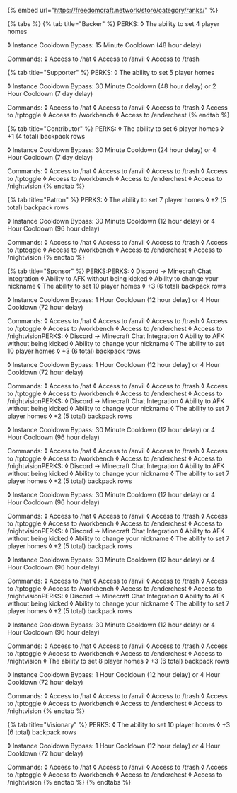 {% embed url="https://freedomcraft.network/store/category/ranks/" %}

{% tabs %}
{% tab title="Backer" %}
PERKS:
◊ The ability to set 4 player homes&#x20;

◊ Instance Cooldown Bypass: 
&#x20; 15 Minute Cooldown (48 hour delay)

Commands:
◊ Access to /hat
◊ Access to /anvil
◊ Access to /trash

{% tab title="Supporter" %}
PERKS:
◊ The ability to set 5 player homes

◊ Instance Cooldown Bypass:
&#x20; 30 Minute Cooldown (48 hour delay)
&#x20; or
&#x20; 2 Hour Cooldown (7 day delay)


Commands:
◊ Access to /hat
◊ Access to /anvil
◊ Access to /trash
◊ Access to /tptoggle
◊ Access to /workbench
◊ Access to /enderchest
{% endtab %}

{% tab title="Contributor" %}
PERKS:
◊ The ability to set 6 player homes
◊ +1 (4 total) backpack rows

◊ Instance Cooldown Bypass:
&#x20; 30 Minute Cooldown (24 hour delay)
&#x20; or
&#x20; 4 Hour Cooldown (7 day delay)

Commands:
◊ Access to /hat
◊ Access to /anvil
◊ Access to /trash
◊ Access to /tptoggle
◊ Access to /workbench
◊ Access to /enderchest
◊ Access to /nightvision
{% endtab %}

{% tab title="Patron" %}
PERKS:
◊ The ability to set 7 player homes
◊ +2 (5 total) backpack rows

◊ Instance Cooldown Bypass:
&#x20; 30 Minute Cooldown (12 hour delay)
&#x20; or
&#x20; 4 Hour Cooldown (96 hour delay)

Commands:
◊ Access to /hat
◊ Access to /anvil
◊ Access to /trash
◊ Access to /tptoggle
◊ Access to /workbench
◊ Access to /enderchest
◊ Access to /nightvision
{% endtab %}

{% tab title="Sponsor" %}
PERKS:PERKS:
◊ Discord -> Minecraft Chat Integration
◊ Ability to AFK without being kicked
◊ Ability to change your nickname
◊ The ability to set 10 player homes
◊ +3 (6 total) backpack rows

◊ Instance Cooldown Bypass:
&#x20; 1 Hour Cooldown (12 hour delay)
&#x20; or
&#x20; 4 Hour Cooldown (72 hour delay)

Commands:
◊ Access to /hat
◊ Access to /anvil
◊ Access to /trash
◊ Access to /tptoggle
◊ Access to /workbench
◊ Access to /enderchest
◊ Access to /nightvisionPERKS:
◊ Discord -> Minecraft Chat Integration
◊ Ability to AFK without being kicked
◊ Ability to change your nickname
◊ The ability to set 10 player homes
◊ +3 (6 total) backpack rows

◊ Instance Cooldown Bypass:
&#x20; 1 Hour Cooldown (12 hour delay)
&#x20; or
&#x20; 4 Hour Cooldown (72 hour delay)

Commands:
◊ Access to /hat
◊ Access to /anvil
◊ Access to /trash
◊ Access to /tptoggle
◊ Access to /workbench
◊ Access to /enderchest
◊ Access to /nightvisionPERKS:
◊ Discord -> Minecraft Chat Integration
◊ Ability to AFK without being kicked
◊ Ability to change your nickname
◊ The ability to set 7 player homes
◊ +2 (5 total) backpack rows

◊ Instance Cooldown Bypass:
&#x20; 30 Minute Cooldown (12 hour delay)
&#x20; or
&#x20; 4 Hour Cooldown (96 hour delay)

Commands:
◊ Access to /hat
◊ Access to /anvil
◊ Access to /trash
◊ Access to /tptoggle
◊ Access to /workbench
◊ Access to /enderchest
◊ Access to /nightvisionPERKS:
◊ Discord -> Minecraft Chat Integration
◊ Ability to AFK without being kicked
◊ Ability to change your nickname
◊ The ability to set 7 player homes
◊ +2 (5 total) backpack rows

◊ Instance Cooldown Bypass:
&#x20; 30 Minute Cooldown (12 hour delay)
&#x20; or
&#x20; 4 Hour Cooldown (96 hour delay)

Commands:
◊ Access to /hat
◊ Access to /anvil
◊ Access to /trash
◊ Access to /tptoggle
◊ Access to /workbench
◊ Access to /enderchest
◊ Access to /nightvisionPERKS:
◊ Discord -> Minecraft Chat Integration
◊ Ability to AFK without being kicked
◊ Ability to change your nickname
◊ The ability to set 7 player homes
◊ +2 (5 total) backpack rows

◊ Instance Cooldown Bypass:
&#x20; 30 Minute Cooldown (12 hour delay)
&#x20; or
&#x20; 4 Hour Cooldown (96 hour delay)

Commands:
◊ Access to /hat
◊ Access to /anvil
◊ Access to /trash
◊ Access to /tptoggle
◊ Access to /workbench
◊ Access to /enderchest
◊ Access to /nightvisionPERKS:
◊ Discord -> Minecraft Chat Integration
◊ Ability to AFK without being kicked
◊ Ability to change your nickname
◊ The ability to set 7 player homes
◊ +2 (5 total) backpack rows

◊ Instance Cooldown Bypass:
&#x20; 30 Minute Cooldown (12 hour delay)
&#x20; or
&#x20; 4 Hour Cooldown (96 hour delay)

Commands:
◊ Access to /hat
◊ Access to /anvil
◊ Access to /trash
◊ Access to /tptoggle
◊ Access to /workbench
◊ Access to /enderchest
◊ Access to /nightvision
◊ The ability to set 8 player homes
◊ +3 (6 total) backpack rows

◊ Instance Cooldown Bypass:
&#x20; 1 Hour Cooldown (12 hour delay)
&#x20; or
&#x20; 4 Hour Cooldown (72 hour delay)

Commands:
◊ Access to /hat
◊ Access to /anvil
◊ Access to /trash
◊ Access to /tptoggle
◊ Access to /workbench
◊ Access to /enderchest
◊ Access to /nightvision
{% endtab %}

{% tab title="Visionary" %}
PERKS:
◊ The ability to set 10 player homes
◊ +3 (6 total) backpack rows

◊ Instance Cooldown Bypass:
&#x20; 1 Hour Cooldown (12 hour delay)
&#x20; or
&#x20; 4 Hour Cooldown (72 hour delay)

Commands:
◊ Access to /hat
◊ Access to /anvil
◊ Access to /trash
◊ Access to /tptoggle
◊ Access to /workbench
◊ Access to /enderchest
◊ Access to /nightvision
{% endtab %}
{% endtabs %}

